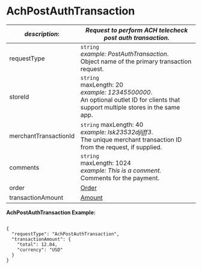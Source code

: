 
# AchPostAuthTransaction

| *description*:   | *Request to perform ACH telecheck post auth transaction.*|
|----|----|
| requestType |    ``` string ```  <br/>  *example:   PostAuthTransaction*.  <br/> Object name of the primary transaction request.|
| storeId |    ``` string ```   <br/> maxLength: 20  <br/>  *example: 12345500000*.  <br/> An optional outlet ID for clients that support multiple stores in the same app.|
| merchantTransactionId |    ``` string ```   maxLength: 40  <br/>  *example: lsk23532djljff3*.  <br/> The unique merchant transaction ID from the request, if supplied.|
| comments |    ``` string ```   <br/> maxLength: 1024    <br/> *example: This is a comment.*   <br/> Comments for the payment.|
| order | [Order](?path=docs/schemas-md/Order.md)|
| transactionAmount | [Amount](?path=docs/schemas-md/Amount.md)|

**AchPostAuthTransaction Example:**

```{r}

{
  "requestType": "AchPostAuthTransaction",
  "transactionAmount": {
    "total": 12.04,
    "currency": "USD"
  }
}
```   






   



 
